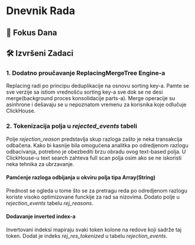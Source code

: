# Dnevnik Rada 
## 🎯 Fokus Dana 

## 🛠 Izvršeni Zadaci
### 1. Dodatno proučavanje ReplacingMergeTree Engine-a
Replacing radi po principu deduplikacije na osnovu sorting key-a. Pamte se sve verzije sa istiom vrednošću sorting key-a sve dok se ne desi merge(background proces konsolidacije parts-a). Merge operacije su asinhrone i dešavaju se u nepoznatom vremenu za korisnika koje odlučuje ClickHouse.

### 2. Tokenizacija polja u *rejected_events* tabeli
Polje *rejection_reason* predstavlja skup razloga zašto je neka transakcija odbačena. Kako bi kasnije bila omogućena analitka po odredjenom razlogu odbacivanja, potrebno je obezbediti brzu obradu ovog text-based polja. U ClickHouse-u text search zahteva full scan polja osim ako se ne iskoristi neka tehnika za ubrzavanje. 

#### Pamćenje razloga odbijanja u okviru polja tipa Array(String)
Prednost se ogleda u tome što se za pretragu reda po odredjenom razlogu koriste visoko optimizovane funckije za rad sa nizovima.
Dodato polje u *rejection_events* tabelu *rej_reasons*.

#### Dodavanje inverted index-a
Invertovani indeksi mapiraju svaki token kolone na redove koji sadrže taj token. 
Dodat je indeks *rej_res_tokenized* u tabelu *rejection_events*.



